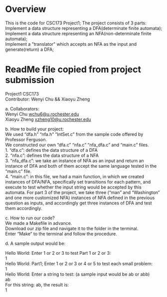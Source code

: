 # Overview
This is the code for CSC173 Project1; The project consists of 3 parts: <br>
Implement a data structure representing a DFA(determinate finite automata); <br>
Implement a data structure representing an NFA(non-determinate finite automata);<br>
Implement a "translator" which accepts an NFA as the input and generate(return) a DFA;<br>

# ReadMe file copied from project submission
Project1 CSC173<br>
Contributor: Wenyi Chu && Xiaoyu Zheng<br>


a. Collaborators:<br>
	Wenyi Chu <wchu6@u.rochester.edu>	<br>
	Xiaoyu Zheng <xzheng10@u.rochester.edu> <br>

b. How to build your project:<br>
	We used “dfa.h” “nfa.h” ”IntSet.c” from the sample code offered by Professor Ferguson.<br>
	We constructed our own “dfa.c” “nfa.c” “nfa_dfa.c” and “main.c” files. <br>
	1. “dfa.c”: defines the data structure of a DFA <br>
	2. “nfa.c”: defines the data structure of a NFA <br>
	3. “nfa_dfa.c”: we take an instance of NFA as an input and return an instance of DFA and both of them accept the same language tested in the “main.c” file.<br>
	4. “main.c”: in this file, we had a main function, in which we created instances of DFA/NFA, specifically set transitions for each pattern, and execute to test whether the input string would be accepted by this automata. For part 3 of the project, we take three (“man” and “Washington” and one more customized NFA) instances of NFA defined in the previous question as inputs, and accordingly get three instances of DFA and test them accordingly. <br>

c. How to run our code?<br>
	We made a Makefile in advance. <br>
	Download our zip file and navigate it to the folder in the terminal.<br>
	Enter “Make” to the terminal and follow the procedure.<br>

d. A sample output would be:<br>

Hello World: Enter 1 or 2 or 3 to test Part 1 or 2 or 3: <br>
1<br>
Hello World: Part1; Enter 1 or 2 or 3 or 4 or 5 to test each small problem: <br>
1<br>
Hello World: Enter a string to test: (a sample input would be ab or abb)<br>
ab<br>
For this string: ab, the result is: <br>
1<br>
